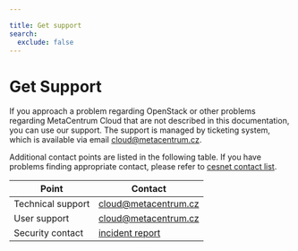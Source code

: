 ```yaml
---

title: Get support
search:
  exclude: false
---
```


# Get Support

If you approach a problem regarding OpenStack or other problems regarding MetaCentrum Cloud
that are not described in this documentation, you can use our support.
The support is managed by ticketing system, which is available
via email cloud@metacentrum.cz.

Additional contact points are listed in the following table. If you have problems
finding appropriate contact, please refer to [cesnet contact list](https://www.cesnet.cz/contacts/).

| Point                    | Contact                                                        |
|--------------------------|----------------------------------------------------------------|
| Technical support        | cloud@metacentrum.cz                                           |
| User support             | cloud@metacentrum.cz                                           |
| Security contact         | [incident report](https://csirt.cesnet.cz/en/incident_report)  |
